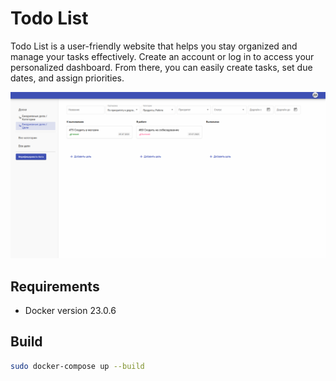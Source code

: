 # Todo List

Todo List is a user-friendly website that helps you stay organized and manage your tasks effectively. Create an account or log in to access your personalized dashboard. From there, you can easily create tasks, set due dates, and assign priorities.

![](preview.png)

## Requirements

* Docker version 23.0.6

## Build

```bash
sudo docker-compose up --build
```